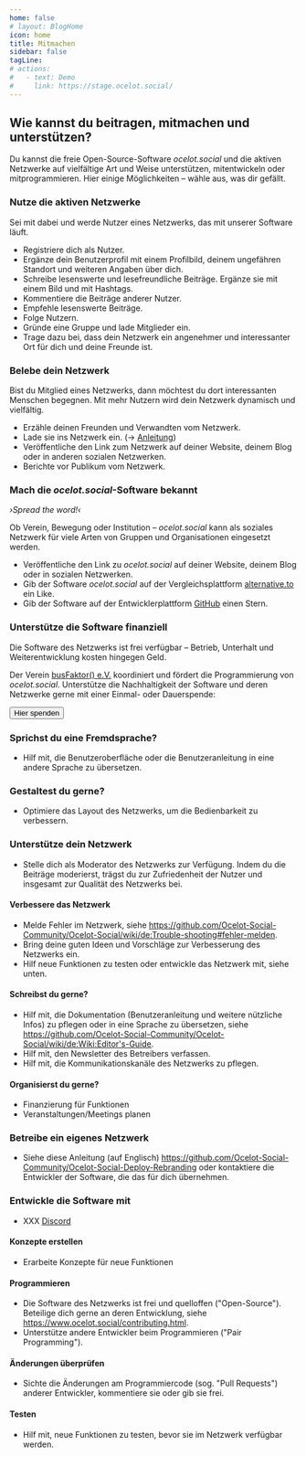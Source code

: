 ```yaml
---
home: false
# layout: BlogHome
icon: home
title: Mitmachen
sidebar: false
tagLine: 
# actions:
#   - text: Demo
#     link: https://stage.ocelot.social/
---
```

## Wie kannst du beitragen, mitmachen und unterstützen?

Du kannst die freie Open-Source-Software *ocelot.social* und die aktiven Netzwerke auf vielfältige Art und Weise unterstützen, mitentwickeln oder mitprogrammieren.
Hier einige Möglichkeiten – wähle aus, was dir gefällt.

### Nutze die aktiven Netzwerke

Sei mit dabei und werde Nutzer eines Netzwerks, das mit unserer Software läuft.

- Registriere dich als Nutzer.
- Ergänze dein Benutzerprofil mit einem Profilbild, deinem ungefähren Standort und weiteren Angaben über dich.
- Schreibe lesenswerte und lesefreundliche Beiträge. Ergänze sie mit einem Bild und mit Hashtags.
- Kommentiere die Beiträge anderer Nutzer.
- Empfehle lesenswerte Beiträge.
- Folge Nutzern.
- Gründe eine Gruppe und lade Mitglieder ein.
- Trage dazu bei, dass dein Netzwerk ein angenehmer und interessanter Ort für dich und deine Freunde ist.

### Belebe dein Netzwerk

Bist du Mitglied eines Netzwerks, dann möchtest du dort interessanten Menschen begegnen.
Mit mehr Nutzern wird dein Netzwerk dynamisch und vielfältig.

- Erzähle deinen Freunden und Verwandten vom Netzwerk.
- Lade sie ins Netzwerk ein. (→ [Anleitung](https://github.com/Ocelot-Social-Community/Ocelot-Social/wiki/de:Invitations))
- Veröffentliche den Link zum Netzwerk auf deiner Website, deinem Blog oder in anderen sozialen Netzwerken.
- Berichte vor Publikum vom Netzwerk.

### Mach die *ocelot.social*-Software bekannt

*›Spread the word!‹*

Ob Verein, Bewegung oder Institution – *ocelot.social* kann als soziales Netzwerk für viele Arten von Gruppen und Organisationen eingesetzt werden.

- Veröffentliche den Link zu *ocelot.social* auf deiner Website, deinem Blog oder in sozialen Netzwerken.
- Gib der Software *ocelot.social* auf der Vergleichsplattform [alternative.to](https://alternativeto.net/software/ocelot-social/about/) ein Like.
- Gib der Software auf der Entwicklerplattform [GitHub](https://github.com/Ocelot-Social-Community/Ocelot-Social) einen Stern.

### Unterstütze die Software finanziell

Die Software des Netzwerks ist frei verfügbar – Betrieb, Unterhalt und Weiterentwicklung kosten hingegen Geld.

Der Verein [busFaktor() e.V.](https://busfaktor.org/de/) koordiniert und fördert die Programmierung von *ocelot.social*.
Unterstütze die Nachhaltigkeit  der Software und deren Netzwerke gerne mit einer Einmal- oder Dauerspende:

<a href="https://busfaktor.org/de/spenden" target="_blank">
  <Button class="md-button">
    Hier spenden
  </Button>
</a>

### Sprichst du eine Fremdsprache?

- Hilf mit, die Benutzeroberfläche oder die Benutzeranleitung in eine andere Sprache zu übersetzen.

### Gestaltest du gerne?

- Optimiere das Layout des Netzwerks, um die Bedienbarkeit zu verbessern.

### Unterstütze dein Netzwerk

- Stelle dich als Moderator des Netzwerks zur Verfügung. Indem du die Beiträge moderierst, trägst du zur Zufriedenheit der Nutzer und insgesamt zur Qualität des Netzwerks bei.

#### Verbessere das Netzwerk

- Melde Fehler im Netzwerk, siehe <https://github.com/Ocelot-Social-Community/Ocelot-Social/wiki/de:Trouble-shooting#fehler-melden>.
- Bring deine guten Ideen und Vorschläge zur Verbesserung des Netzwerks ein.
- Hilf neue Funktionen zu testen oder entwickle das Netzwerk mit, siehe unten.

#### Schreibst du gerne?

- Hilf mit, die Dokumentation (Benutzeranleitung und weitere nützliche Infos) zu pflegen oder in eine Sprache zu übersetzen, siehe <https://github.com/Ocelot-Social-Community/Ocelot-Social/wiki/de:Wiki:Editor's-Guide>.
- Hilf mit, den Newsletter des Betreibers verfassen.
- Hilf mit, die Kommunikationskanäle des Netzwerks zu pflegen.

#### Organisierst du gerne?

- Finanzierung für Funktionen
- Veranstaltungen/Meetings planen

### Betreibe ein eigenes Netzwerk

- Siehe diese Anleitung (auf Englisch) <https://github.com/Ocelot-Social-Community/Ocelot-Social-Deploy-Rebranding> oder kontaktiere die Entwickler der Software, die das für dich übernehmen.

### Entwickle die Software mit

- XXX [Discord](https://discord.gg/AJSX9DCSUA)

#### Konzepte erstellen

- Erarbeite Konzepte für neue Funktionen

#### Programmieren

- Die Software des Netzwerks ist frei und quelloffen ("Open-Source"). Beteilige dich gerne an deren Entwicklung, siehe <https://www.ocelot.social/contributing.html>.
- Unterstütze andere Entwickler beim Programmieren ("Pair Programming").

#### Änderungen überprüfen

- Sichte die Änderungen am Programmiercode (sog. "Pull Requests") anderer Entwickler, kommentiere sie oder gib sie frei.

#### Testen

- Hilf mit, neue Funktionen zu testen, bevor sie im Netzwerk verfügbar werden.
